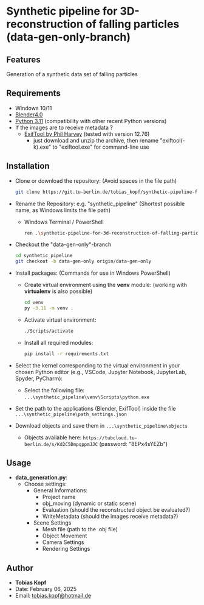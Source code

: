# Synthetic pipeline for 3D-reconstruction of falling particles (data-gen-only-branch)

## Features
Generation of a synthetic data set of falling particles
    
## Requirements
- Windows 10/11
- [Blender4.0](https://builder.blender.org/download/daily/archive/)
- [Python 3.11](https://www.python.org/downloads/release/python-3110/) (compatibility with other recent Python versions)
- If the images are to receive metadata ?  
    - [ExifTool by Phil Harvey](https://exiftool.org/) (tested with version 12.76)
        - just download and unzip the archive, then rename "exiftool(-k).exe" to "exiftool.exe" for command-line use

## Installation
- Clone or download the repository: (Avoid spaces in the file path)
    ```bash
    git clone https://git.tu-berlin.de/tobias_kopf/synthetic-pipeline-for-3d-reconstruction-of-falling-particles.git
    ```
- Rename the Repository: e.g. "synthetic_pipeline" (Shortest possible name, as Windows limits the file path)
    - Windows Terminal / PowerShell
        ```bash
        ren .\synthetic-pipeline-for-3d-reconstruction-of-falling-particles\ synthetic_pipeline
        ```
- Checkout the "data-gen-only"-branch
    ```bash
    cd synthetic_pipeline
    git checkout -b data-gen-only origin/data-gen-only
    ```
- Install packages: (Commands for use in Windows PowerShell)
    - Create virtual environment using the **venv** module: (working with **virtualenv** is also possible)
        ```bash
        cd venv
        py -3.11 -m venv . 
        ```
    - Activate virtual environment: 
        ```bash 
        ./Scripts/activate
        ```
    - Install all required modules:
        ```bash
        pip install -r requirements.txt
        ```

- Select the kernel corresponding to the virtual environment in your chosen Python editor (e.g., VSCode, Jupyter Notebook, JupyterLab, Spyder, PyCharm):
    - Select the following file: `...\synthetic_pipeline\venv\Scripts\python.exe`

- Set the path to the applications (Blender, ExifTool) inside the file `...\synthetic_pipeline\path_settings.json`

- Download objects and save them in `...\synthetic_pipeline\objects`
    - Objects available here:  `https://tubcloud.tu-berlin.de/s/Kd2C5DmpqppmJJC` (password: "8EPx4sYEZb")
    

## Usage
- **data_generation.py**:
    - Choose settings:
        - General Informations:
            - Project name
            - obj_moving (dynamic or static scene)
            - Evaluation (should the reconstructed object be evaluated?) 
            - WriteMetadata (should the images receive metadata?)
        - Scene Settings
            - Mesh file (path to the .obj file)
            - Object Movement
            - Camera Settings
            - Rendering Settings

## Author
- **Tobias Kopf**
- Date:  February 06, 2025
- Email: tobias.kopf@hotmail.de
